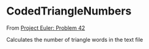 # CodedTriangleNumbers

From [Project Euler: Problem 42](https://projecteuler.net/problem=42)

Calculates the number of triangle words in the text file